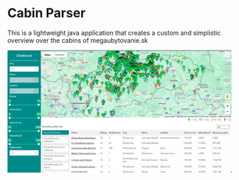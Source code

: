 # Cabin Parser

This is a lightweight java application that creates a custom and simplistic overview over
the cabins of megaubytovanie.sk

![img_1.png](img_1.png)